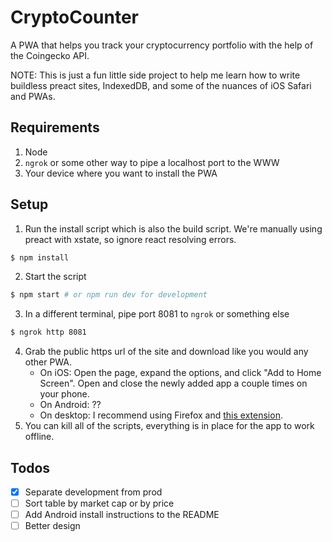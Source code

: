 # CryptoCounter
A PWA that helps you track your cryptocurrency portfolio with the help of the Coingecko API.

NOTE: This is just a fun little side project to help me learn how to write buildless preact sites, IndexedDB, and some of the nuances of iOS Safari and PWAs.

## Requirements
1. Node
2. `ngrok` or some other way to pipe a localhost port to the WWW
3. Your device where you want to install the PWA

## Setup
1. Run the install script which is also the build script. We're manually using preact with xstate, so ignore react resolving errors.
```bash
$ npm install
```
2. Start the script
```bash
$ npm start # or npm run dev for development
```
3. In a different terminal, pipe port 8081 to `ngrok` or something else
```bash
$ ngrok http 8081
```
4. Grab the public https url of the site and download like you would any other PWA.
	* On iOS: Open the page, expand the options, and click "Add to Home Screen". Open and close the newly added app a couple times on your phone.
	* On Android: ??
	* On desktop: I recommend using Firefox and [this extension](https://addons.mozilla.org/en-US/firefox/addon/firefoxpwa/).
5. You can kill all of the scripts, everything is in place for the app to work offline.

## Todos
- [x] Separate development from prod
- [ ] Sort table by market cap or by price
- [ ] Add Android install instructions to the README
- [ ] Better design
